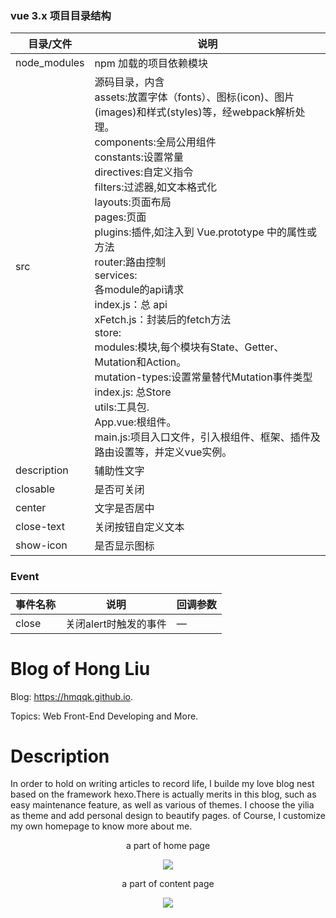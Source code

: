### vue 3.x 项目目录结构
| 目录/文件      | 说明                                 |
|---------- |------------------------------------ |
|node_modules     |	npm 加载的项目依赖模块  |
|src	      | 源码目录，内含<br>assets:放置字体（fonts）、图标(icon)、图片(images)和样式(styles)等，经webpack解析处理。<br/>components:全局公用组件<br/>constants:设置常量<br/>directives:自定义指令<br/>filters:过滤器,如文本格式化<br>layouts:页面布局<br>pages:页面<br>plugins:插件,如注入到 Vue.prototype 中的属性或方法<br>router:路由控制<br>services:<br>      各module的api请求<br>       index.js：总 api<br>        xFetch.js：封装后的fetch方法<br>store:<br>      modules:模块,每个模块有State、Getter、Mutation和Action。<br>        mutation-types:设置常量替代Mutation事件类型<br>     index.js: 总Store<br>utils:工具包.<br>App.vue:根组件。<br>main.js:项目入口文件，引入根组件、框架、插件及路由设置等，并定义vue实例。|
|description |	辅助性文字                         |
|closable   |	是否可关闭                           |
|center     |	文字是否居中                         |
|close-text	| 关闭按钮自定义文本                    |
|show-icon  |	是否显示图标                         |

### Event
| 事件名称      | 说明       | 回调参数   |
|------------- |----------- |---------  |
|close         |关闭alert时触发的事件| —  |



# Blog of Hong Liu

Blog: https://hmqqk.github.io.

Topics: Web Front-End Developing and More.

# Description

In order to hold on writing articles to record life, I builde my love blog nest based on the framework hexo.There is actually merits in this blog, such as easy maintenance feature, as well as various of themes. I choose the yilia as theme and add personal design to beautify pages. of Course, I customize my own homepage to know more about me.
<div align="center">
<p> a part of home page</p>
<img src="http://oiyahh2nw.bkt.clouddn.com/blog/Readme_images/home.png">
<p> a part of content page</p>
<img src="http://oiyahh2nw.bkt.clouddn.com/blog/Readme_images/content.png">
</div>
